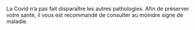 La Covid n’a pas fait disparaître les autres pathologies. Afin de préserver votre santé, il vous est recommandé de consulter au moindre signe de maladie.
